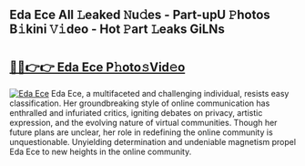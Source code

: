 ## Eda Ece All 𝙻eaked 𝙽u𝚍es - Part-upU 𝙿hotos B𝚒kini 𝚅𝚒deo - Hot 𝙿art 𝙻eaks GiLNs

# <h2><a href="http://ld268f.urlbe.top/?page=Eda+Ece">🔗🔗👉👉 Eda Ece P𝚑oto𝚜Vid𝚎o</a></h2>

[![Eda Ece](https://i.imgur.com/eBuTRDB.gif)](http://ld268f.urlbe.top/?page=Eda+Ece)
Eda Ece, a multifaceted and challenging individual, resists easy classification. Her groundbreaking style of online communication has enthralled and infuriated critics, igniting debates on privacy, artistic expression, and the evolving nature of virtual communities. Though her future plans are unclear, her role in redefining the online community is unquestionable. Unyielding determination and undeniable magnetism propel Eda Ece to new heights in the online community.
